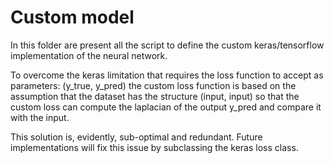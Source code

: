 # Custom model
In this folder are present all the script to define the custom keras/tensorflow implementation of the neural network.

To overcome the keras limitation that requires the loss function to accept as parameters:
    (y_true, y_pred)
the custom loss function is based on the assumption that the dataset has the structure
    (input, input)
so that the custom loss can compute the laplacian of the output y_pred and compare it with the input.

This solution is, evidently, sub-optimal and redundant. Future implementations will fix this issue by subclassing the keras loss class.